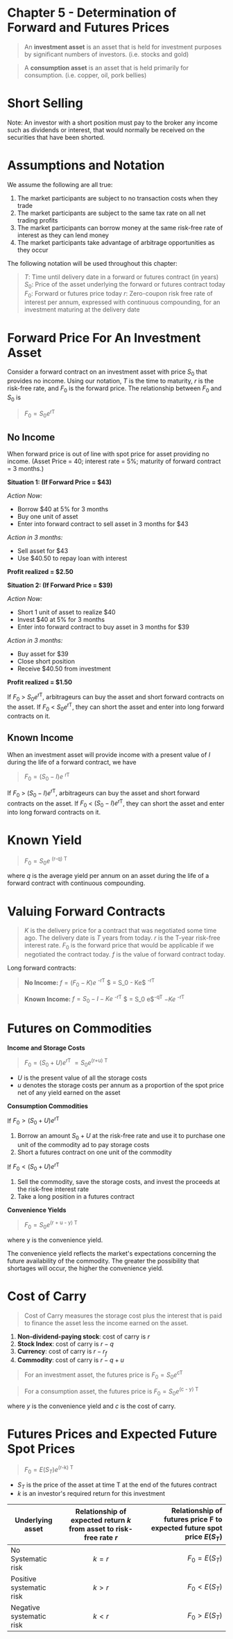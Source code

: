 # Chapter 5 - Determination of Forward and Futures Prices

> An **investment asset** is an asset that is held for investment purposes by significant numbers of investors. (i.e. stocks and gold)

> A **consumption asset** is an asset that is held primarily for consumption. (i.e. copper, oil, pork bellies)

Short Selling
================

Note: An investor with a short position must pay to the broker any income such as dividends or interest, that would normally be received on the securities that have been shorted.

Assumptions and Notation
========================

We assume the following are all true:

 1. The market participants are subject to no transaction costs when they trade
 2. The market participants are subject to the same tax rate on all net trading profits
 3. The market participants can borrow money at the same risk-free rate of interest as they can lend money
 4. The market participants take advantage of arbitrage opportunities as they occur

The following notation will be used throughout this chapter:

> $T$: Time until delivery date in a forward or futures contract (in years)
> $S_0$: Price of the asset underlying the forward or futures contract today
> $F_0$: Forward or futures price today
> $r$: Zero-coupon risk free rate of interest per annum, expressed with continuous compounding, for an investment maturing at the delivery date

Forward Price For An Investment Asset
=====================================

Consider a forward contract on an investment asset with price $S_0$ that provides no income. Using our notation, $T$ is the time to maturity, $r$ is the risk-free rate, and $F_0$ is the forward price. The relationship between $F_0$ and $S_0$ is

> $F_0 = S_0 e$<sup>rT</sup>

No Income
---------
When forward price is out of line with spot price for asset providing no income. (Asset Price = 40; interest rate = 5%; maturity of forward contract = 3 months.)

**Situation 1: (If Forward Price = \$43)**

*Action Now:*

 - Borrow \$40 at 5% for 3 months
 - Buy one unit of asset
 - Enter into forward contract to sell asset in 3 months for $43

*Action in 3 months:*

 - Sell asset for \$43
 - Use $40.50 to repay loan with interest

**Profit realized = $2.50**

**Situation 2: (If Forward Price = \$39)**

*Action Now:*

 - Short 1 unit of asset to realize $40
 - Invest $40 at 5% for 3 months
 - Enter into forward contract to buy asset in 3 months for $39

*Action in 3 months:*

 - Buy asset for $39
 - Close short position
 - Receive $40.50 from investment

**Profit realized = $1.50**

If $F_0$ > $S_0 e$<sup>rT</sup>, arbitrageurs can buy the asset and short forward contracts on the asset. If $F_0$ < $S_0 e$<sup>rT</sup>, they can short the asset and enter into long forward contracts on it.

Known Income
------------

When an investment asset will provide income with a present value of $I$ during the life of a forward contract, we have

> $F_0 = (S_0 - I) e$ <sup> rT </sup> 

If $F_0$ > $(S_0 - I) e$<sup>rT</sup>, arbitrageurs can buy the asset and short forward contracts on the asset. If $F_0$ < $(S_0 - I) e$<sup>rT</sup>, they can short the asset and enter into long forward contracts on it.

Known Yield
===========

> $F_0 = S_0 e$ <sup> (r-q) T </sup>

where $q$ is the average yield per annum on an asset during the life of a forward contract with continuous compounding.

Valuing Forward Contracts
=========================

> $K$ is the delivery price for a contract that was negotiated some time ago.
> The delivery date is $T$ years from today.
> $r$ is the T-year risk-free interest rate.
> $F_0$ is the forward price that would be applicable if we negotiated the contract today.
> $f$ is the value of forward contract today.

Long forward contracts:

> **No Income:**
> $f = (F_0 - K) e$ <sup>-rT</sup>
> $ = S_0 - Ke$ <sup>-rT</sup>

> **Known Income:**
> $f = S_0 - I - Ke$ <sup>-rT</sup>
> $  = S_0 e$<sup>-qT</sup> $- Ke$ <sup>-rT</sup>

Futures on Commodities
======================

**Income and Storage Costs**

> $F_0 = (S_0 + U)e$<sup>rT</sup>
> $= S_0 e$<sup>(r+u) T</sup>

 - $U$ is the present value of all the storage costs
 - $u$ denotes the storage costs per annum as a proportion of the spot price net of any yield earned on the asset

**Consumption Commodities**

If $F_0 > (S_0 + U)e$<sup>rT</sup>

 1. Borrow an amount $S_0 + U$ at the risk-free rate and use it to purchase one unit of the commodity ad to pay storage costs
 2. Short a futures contract on one unit of the commodity

If $F_0 < (S_0 + U)e$<sup>rT</sup>

 1. Sell the commodity, save the storage costs, and invest the proceeds at the risk-free interest rate
 2. Take a long position in a futures contract

**Convenience Yields**

> $F_0 = S_0 e$<sup>(r + u - y) T</sup>

where y is the convenience yield.

The convenience yield reflects the market's expectations concerning the future availability of the commodity. The greater the possibility that shortages will occur, the higher the convenience yield.


Cost of Carry
=============

> Cost of Carry measures the storage cost plus the interest that is paid to finance the asset less the income earned on the asset.

 1. **Non-dividend-paying stock**: cost of carry is $r$
 2. **Stock Index**: cost of carry is $r - q$
 3. **Currency**: cost of carry is $r - r_f$
 4. **Commodity**: cost of carry is $r - q + u$

> For an investment asset, the futures price is
> $F_0 = S_0 e$<sup>cT</sup>

> For a consumption asset, the futures price is
> $F_0 = S_0 e$<sup>(c - y) T</sup>

where $y$ is the convenience yield and $c$ is the cost of carry.

Futures Prices and Expected Future Spot Prices
==============================================

> $F_0 = E(S_T) e$<sup>(r-k) T</sup>

 - $S_T$ is the price of the asset at time T at the end of the futures contract
 - $k$ is an investor's required return for this investment

| Underlying asset        | Relationship of expected return $k$ from asset to risk-free rate $r$           | Relationship of futures price F to expected future spot price $E(S_T$)  |
| ------------- |:-------------:| -----:|
| No Systematic risk     | $k = r$ | $F_0 = E(S_T)$ |
| Positive systematic risk      | $k > r$      | $F_0 < E(S_T)$  |
| Negative systematic risk | $k < r$      |  $F_0 > E(S_T)$ |

